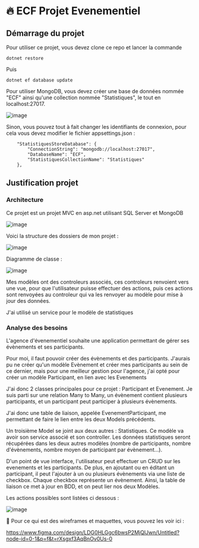 # :fire: ECF Projet Evenementiel

## Démarrage du projet 

Pour utiliser ce projet, vous devez clone ce repo et lancer la commande 
````
dotnet restore
````
Puis 

````
dotnet ef database update
````

Pour utiliser MongoDB, vous devez créer une base de données nommée "ECF" ainsi qu'une collection nommée "Statistiques", le tout en localhost:27017.

![image](https://github.com/user-attachments/assets/53eb066d-e99e-4d17-a19f-28441ed397c3)

Sinon, vous pouvez tout à fait changer les identifiants de connexion, pour cela vous devez modifier le fichier appsettings.json : 
````
    "StatistiquesStoreDatabase": {
        "ConnectionString": "mongodb://localhost:27017",
        "DatabaseName": "ECF",
        "StatistiquesCollectionName": "Statistiques"
    },
````

## Justification projet 

### Architecture

Ce projet est un projet MVC en asp.net utilisant SQL Server et MongoDB

![image](https://github.com/user-attachments/assets/dd0f0000-44dd-4bd6-b9f8-4bfa8c243de7)

Voici la structure des dossiers de mon projet : 

![image](https://github.com/user-attachments/assets/111e8fc9-5137-4d3e-b921-2e090d9c940e)

Diagramme de classe : 

![image](https://github.com/user-attachments/assets/63b19ead-0f24-43fe-88d6-46b38ec19b1f)

Mes modèles ont des controleurs associés, ces controleurs renvoient vers une vue, pour que l'utilisateur puisse effectuer des actions, puis ces actions sont renvoyées au controleur qui va les renvoyer au modèle
pour mise à jour des données.

J'ai utilisé un service pour le modèle de statistiques

### Analyse des besoins 

L'agence d'évenementiel souhaite une application permettant de gérer ses évènements et ses participants.

Pour moi, il faut pouvoir créer des évènements et des participants. J'aurais pu ne créer qu'un modèle Evènement et créer mes participants au sein de ce dernier, mais pour une 
meilleur gestion pour l'agence, j'ai opté pour créer un modèle Participant, en lien avec les Evenements

J'ai donc 2 classes principales pour ce projet : Participant et Evenement. Je suis parti sur une relation Many to Many, un évènement contient plusieurs participants,
et un participant peut participer à plusieurs évènements.

J'ai donc une table de liaison, appelée EvenementParticipant, me permettant de faire le lien entre les deux Models précédents.

Un troisième Model se joint aux deux autres : Statistiques. Ce modèle va avoir son service associé et son controller. Les données statistiques seront récupérées dans les deux autres modèles 
(nombre de participants, nombre d'évènements, nombre moyen de participant par évènement...).

D'un point de vue interface, l'utilisateur peut effectuer un CRUD sur les evenements et les participants. De plus, en ajoutant ou en éditant un participant, il peut l'ajouter à un ou plusieurs évènements via 
une liste de checkbox. Chaque checkbox représente un évènement. Ainsi, la table de liaison ce met à jour en BDD, et on peut lier nos deux Modèles.

Les actions possibles sont listées ci dessous :

![image](https://github.com/user-attachments/assets/331e2d93-24f9-4f1f-b016-28477d767f1f)

:art: Pour ce qui est des wireframes et maquettes, vous pouvez les voir ici : 

https://www.figma.com/design/LDG0HLGgc6bwsP2MjQlJwn/Untitled?node-id=0-1&p=f&t=rXsgxf3AqBnOv0Us-0

